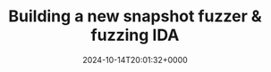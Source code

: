 ---
title: Building a new snapshot fuzzer & fuzzing IDA
slug: 20241014T200132
date: 2024-10-14T20:01:32+0000
params:
  url: https://doar-e.github.io/blog/2021/07/15/building-a-new-snapshot-fuzzer-fuzzing-ida/
tags:
- fuzzing
- ida
---